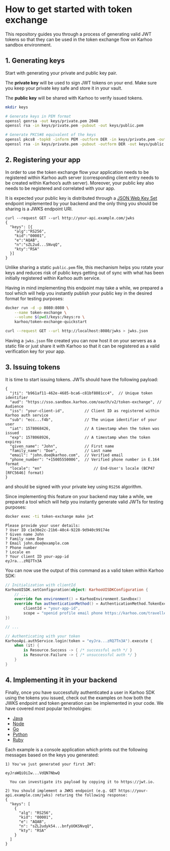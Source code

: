 # How to get started with token exchange

This repository guides you through a process of generating valid JWT tokens
so that they can be used in the token exchange flow on Karhoo sandbox environment.

## 1. Generating keys

Start with generating your private and public key pair.

The **private key** will be used to sign JWT tokens on your end. Make sure you keep your private key safe and store it in your vault.

The **public key** will be shared with Karhoo to verify issued tokens.

  ```bash
  mkdir keys

  # Generate keys in PEM format
  openssl genrsa -out keys/private.pem 2048
  openssl rsa -in keys/private.pem -pubout -out keys/public.pem

  # Generate PKCS#8 equivalent of the keys
  openssl pkcs8 -topk8 -inform PEM -outform DER -in keys/private.pem -out keys/private.der -nocrypt
  openssl rsa -in keys/private.pem -pubout -outform DER -out keys/public.der
  ```

## 2. Registering your app

In order to use the token exchange flow your application needs to be registered within
Karhoo auth server (corresponding client entry needs to be created within Karhoo’s auth server).
Moreover, your public key also needs to be registered and correlated with your app.

It is expected your public key is distributed
through a [JSON Web Key Set](https://tools.ietf.org/html/rfc7517) endpoint implemented by your backend
and the only thing you should be sharing is a JWKS endpoint URI.

```
curl --request GET --url http://your-api.example.com/jwks
{
  "keys": [{
    "alg":"RS256",
    "kid":"00001",
    "e":"AQAB",
    "n":"sZL2ud...SNvqQ",
    "kty":"RSA"
  }]
}
```

Unlike sharing a static `public.pem` file, this mechanism helps you rotate your keys
and reduces risk of public keys getting out of sync
with what has been initially registered within Karhoo auth service.

Having in mind implementing this endpoint may take a while, we prepared a tool which will help
you instantly publish your public key in the desired format for testing purposes:

```bash
docker run -d -p 8080:8080 \
    --name token-exchange \
    --volume $(pwd)/keys:/keys:ro \
    karhoo/token-exchange-quickstart

curl --request GET --url http://localhost:8080/jwks > jwks.json
```

Having a `jwks.json` file created you can now
host it on your servers as a static file or just share it with Karhoo
so that it can be registered as a valid verification key for your app.

## 3. Issuing tokens

It is time to start issuing tokens.
JWTs should have the following payload:

```
{
  "jti": "b961af11-462e-4685-bca6-c81bf8081cc4",  // Unique token identifier
  "aud": "https://sso.sandbox.karhoo.com/oauth/v2/token-exchange", // Audience
  "iss": "your-client-id",         // Client ID as registered within Karhoo auth service
  "sub": "ecc...f4b",              // The unique identifier of your user
  "iat": 1578068426,               // A timestamp when the token was issued  
  "exp": 1578068926,               // A timestamp when the token expires
  "given_name": "John",            // First name
  "family_name": "Doe",            // Last name
  "email": "john.doe@karhoo.com",  // Verified email
  "phone_number": "+15005550006",  // Verified phone number in E.164 format
  "locale": "en"   			           // End-User's locale (BCP47 [RFC5646] format)
}
```

and should be signed with your private key using `RS256` algorithm.

Since implementing this feature on your backend may take a while, we prepared a tool which will help
you instantly generate valid JWTs for testing purposes:

```bash
docker exec -ti token-exchange make jwt
```

```
Please provide your user details:
? User ID c1e30e2c-21b6-40c4-9228-9d940c99174e
? Given name John
? Family name Doe
? Email john.doe@example.com
? Phone number
? Locale en
? Your client ID your-app-id
eyJra...zRQ7Tn3A
```

You can now use the output of this command
as a valid token within Karhoo SDK:

```kotlin
// Initialization with clientId
KarhooUISDK.setConfiguration(object: KarhooUISDKConfiguration {
    // ...
    override fun environment() = KarhooEnvironment.Sandbox()
    override fun authenticationMethod() = AuthenticationMethod.TokenExchange(
        clientId = "your-app-id",
        scope = "openid profile email phone https://karhoo.com/traveller")
})

// ...

// Authenticating with your token
KarhooApi.authService.login(token = "eyJra...zRQ7Tn3A").execute {
    when (it) {
        is Resource.Success -> { /* successful auth */ }
        is Resource.Failure -> { /* unsuccessful auth */ }
    }
}

```

## 4. Implementing it in your backend

Finally, once you have successfully authenticated a user in Karhoo SDK using the tokens you issued, check out the examples on how both the JWKS endpoint and token generation can be implemented in your code.
We have covered most popular technologies:

  - [Java](./java)
  - [Node](./node)
  - [Go](./go)
  - [Python](./python)
  - [Ruby](./ruby)

Each example is a console application which prints out
the following messages based on the keys you generated:

```
1) You've just generated your first JWT:

eyJraWQiOiIw...VdQN7NbwQ

  You can investigate its payload by copying it to https://jwt.io.

2) You should implement a JWKS endpoint (e.g. GET https://your-api.example.com/jwks) returing the following response:
{
  "keys": [
    {
      "alg": "RS256",
      "kid": "00001",
      "e": "AQAB",
      "n": "sZL2udyk54...bnfyUOKSNvqQ",
      "kty": "RSA"
    }
  ]
}
```
